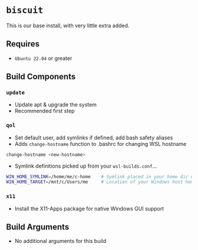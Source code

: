 # `biscuit`
This is our base install, with very little extra added.

## Requires
* `Ubuntu 22.04` or greater

## Build Components
### `update`
* Update apt & upgrade the system
* Recommended first step

### `qol`
* Set default user, add symlinks if defined, add bash safety aliases
* Adds `change-hostname` function to .bashrc for changing WSL hostname
```bash
change-hostname <new-hostname>
```
* Symlink definitions picked up from your `wsl-builds.conf`...
```bash
WIN_HOME_SYMLINK=/home/me/c-home    # Symlink placed in your home dir on the WSL instance
WIN_HOME_TARGET=/mnt/c/Users/me     # Location of your Windows host home dir on the WSL instance
```

### `x11`
* Install the X11-Apps package for native Windows GUI support

## Build Arguments
* No additional arguments for this build

